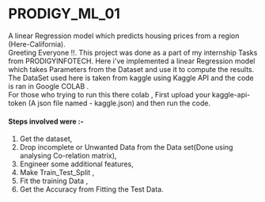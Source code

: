 # PRODIGY_ML_01
A linear Regression model which predicts housing prices from a region (Here-California).<br> 
Greeting Everyone !!. This project was done as a part of my internship Tasks from PRODIGYINFOTECH. Here i've implemented a linear Regression model which takes Parameters from the Dataset and use it to compute the results.<br>
The DataSet used here is taken from kaggle using Kaggle API and the code is ran in Google COLAB .<br>
For those who trying to run this there colab , First upload your kaggle-api-token (A json file named - kaggle.json) and then run the code.<br>
#### Steps involved were :- 
1) Get the dataset,
2) Drop incomplete or Unwanted Data from the Data set(Done using analysing Co-relation matrix),
3) Engineer some additional features,
4) Make Train_Test_Split ,
5) Fit the training Data ,
6) Get the Accuracy from Fitting the Test Data.
